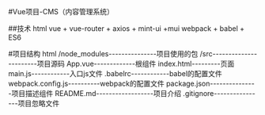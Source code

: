 #Vue项目-CMS（内容管理系统）

##技术
html
vue + vue-router + axios + mint-ui +mui
webpack + babel + ES6



#项目结构
html
/node_modules---------------项目使用的包
/src-----------------------项目源码
        App.vue-------------根组件
        index.html---------页面
        main.js------------入口js文件
        .babelrc------------babel的配置文件
webpack.config.js----------webpack的配置文件
package.json---------------项目描述组件
README.md------------------项目介绍
.gitignore----------------项目忽略文件
